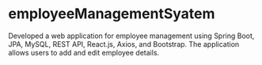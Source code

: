 # employeeManagementSyatem
Developed a web application for employee management using Spring Boot, JPA, MySQL, REST  API, React.js, Axios, and Bootstrap. The application allows users to add and edit employee details.
